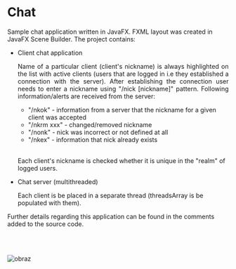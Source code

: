 # Chat

Sample chat application written in JavaFX. FXML layout was created in JavaFX Scene Builder.
The project contains:
<br>
<ul>
  <li style="margin-bottom: 5px;">Client chat application</li>
  <p style=" text-align: justify;">Name of a particular client (client's nickname) is always highlighted on the list with active clients (users that are logged in i.e they established a connection with the server). After establishing the connection user needs to enter a nickname using "/nick [nickname]" pattern. Following information/alerts are received from the server:</p>
    <ul>  
      <li>"/nkok" - information from a server that the nickname for a given client was accepted</li>
      <li>"/nkrm xxx" - changed/removed nickname</li>
      <li>"/nonk" - nick was incorrect or not defined at all</li>
      <li>"/nkex" - information that nick already exists</li>
    </ul>
  <br>
  <p>Each client's nickname is checked whether it is unique in the "realm" of logged users.</p>
  <li style="margin-bottom: 5px;">Chat server (multithreaded)</li>
  <p>Each client is be placed in a separate thread (threadsArray is be populated with them).</p>
</ul>
<p>Further details regarding this application can be found in the comments added to the source code.</p>
<br>
<br>

![obraz](https://user-images.githubusercontent.com/34214903/45932756-a97c9280-bf81-11e8-8613-ebe7c520c795.png)

    
